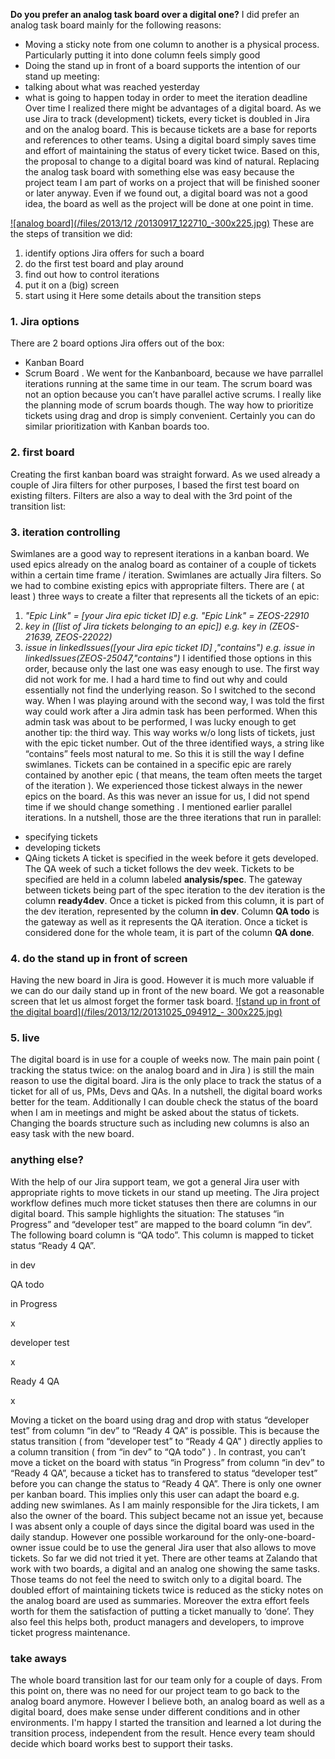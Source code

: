 <!--
.. title: Task Board Transition
.. slug: task-board-transition
.. date: 2013-12-12 10:01:46
.. tags: Analog,Backend,Board,Digital,Transition
.. author: Lothar Schulz
.. image: 20131025_094912_teaser.jpg
-->

**Do you prefer an analog task board
over a digital one?** I did prefer an analog task board mainly for the
following reasons:

  * Moving a sticky note from one column to another is a physical process. Particularly putting it into done column feels simply good
  * Doing the stand up in front of a board supports the intention of our stand up meeting:
  * talking about what was reached yesterday
  * what is going to happen today in order to meet the iteration deadline
Over time I realized there might be advantages of a digital board. As we use
Jira to track (development) tickets, every ticket is doubled in Jira and on
the analog board. This is because tickets are a base for reports and
references to other teams. Using a digital board simply saves time and effort
of maintaining the status of every ticket twice. Based on this, the proposal
to change to a digital board was kind of natural. Replacing the analog task
board with something else was easy because the project team I am part of works
on a project that will be finished sooner or later anyway. Even if we found
out, a digital board was not a good idea, the board as well as the project
will be done at one point in time.
  <!-- TEASER_END -->

[![analog board](/files/2013/12
/20130917_122710_-300x225.jpg)](/files/2013/12/20130917_122710_.jpg) These are
the steps of transition we did:

  1. identify options Jira offers for such a board
  2. do the first test board and play around
  3. find out how to control iterations
  4. put it on a (big) screen
  5. start using it
Here some details about the transition steps

### 1. Jira options

There are 2 board options Jira offers out of the box:

  * Kanban Board
  * Scrum Board .
We went for the Kanbanboard, because we have parrallel iterations running at
the same time in our team. The scrum board was not an option because you can’t
have parallel active scrums. I really like the planning mode of scrum boards
though. The way how to prioritize tickets using drag and drop is simply
convenient. Certainly you can do similar prioritization with Kanban boards
too.

### 2. first board

Creating the first kanban board was straight forward. As we used already a
couple of Jira filters for other purposes, I based the first test board on
existing filters. Filters are also a way to deal with the 3rd point of the
transition list:

### 3. iteration controlling

Swimlanes are a good way to represent iterations in a kanban board. We used
epics already on the analog board as container of a couple of tickets within a
certain time frame / iteration. Swimlanes are actually Jira filters. So we had
to combine existing epics with appropriate filters. There are ( at least )
three ways to create a filter that represents all the tickets of an epic:

  1. _"Epic Link" = [your Jira epic ticket ID] e.g. "Epic Link" = ZEOS-22910_
  2. _key in ([list of Jira tickets belonging to an epic]) e.g. key in (ZEOS-21639, ZEOS-22022)_
  3. _issue in linkedIssues([your Jira epic ticket ID] ,"contains") e.g. issue in linkedIssues(ZEOS-25047,"contains")_
I identified those options in this order, because only the last one was easy
enough to use. The first way did not work for me. I had a hard time to find
out why and could essentially not find the underlying reason. So I switched to
the second way. When I was playing around with the second way, I was told the
first way could work after a Jira admin task has been performed. When this
admin task was about to be performed, I was lucky enough to get another tip:
the third way. This way works w/o long lists of tickets, just with the epic
ticket number. Out of the three identified ways, a string like “contains”
feels most natural to me. So this it is still the way I define swimlanes.
Tickets can be contained in a specific epic are rarely contained by another
epic ( that means, the team often meets the target of the iteration ). We
experienced those tickest always in the newer epics on the board. As this was
never an issue for us, I did not spend time if we should change something . I
mentioned earlier parallel iterations. In a nutshell, those are the three
iterations that run in parallel:

  * specifying tickets
  * developing tickets
  * QAing tickets
A ticket is specified in the week before it gets developed. The QA week of
such a ticket follows the dev week. Tickets to be specified are held in a
column labeled **analysis/spec**. The gateway between tickets being part of
the spec iteration to the dev iteration is the column **ready4dev**. Once a
ticket is picked from this column, it is part of the dev iteration,
represented by the column **in dev**. Column **QA todo** is the gateway as
well as it represents the QA iteration. Once a ticket is considered done for
the whole team, it is part of the column **QA done**.

### 4. do the stand up in front of screen

Having the new board in Jira is good. However it is much more valuable if we
can do our daily stand up in front of the new board. We got a reasonable
screen that let us almost forget the former task board. [![stand up in front
of the digital board](/files/2013/12/20131025_094912_-
300x225.jpg)](/files/2013/12/20131025_094912_.jpg)

### 5. live

The digital board is in use for a couple of weeks now. The main pain point (
tracking the status twice: on the analog board and in Jira ) is still the main
reason to use the digital board. Jira is the only place to track the status of
a ticket for all of us, PMs, Devs and QAs. In a nutshell, the digital board
works better for the team. Additionally I can double check the status of the
board when I am in meetings and might be asked about the status of tickets.
Changing the boards structure such as including new columns is also an easy
task with the new board.

### anything else?

With the help of our Jira support team, we got a general Jira user with
appropriate rights to move tickets in our stand up meeting. The Jira project
workflow defines much more ticket statuses then there are columns in our
digital board. This sample highlights the situation: The statuses “in
Progress” and “developer test” are mapped to the board column “in dev”. The
following board column is “QA todo”. This column is mapped to ticket status
“Ready 4 QA”.

in dev

QA todo

in Progress

x

developer test

x

Ready 4 QA

x

Moving a ticket on the board using drag and drop with status “developer test”
from column “in dev” to “Ready 4 QA” is possible. This is because the status
transition ( from “developer test” to “Ready 4 QA” ) directly applies to a
column transition ( from “in dev” to “QA todo” ) . In contrast, you can’t move
a ticket on the board with status “in Progress” from column “in dev” to “Ready
4 QA”, because a ticket has to transfered to status “developer test” before
you can change the status to “Ready 4 QA”. There is only one owner per kanban
board. This implies only this user can adapt the board e.g. adding new
swimlanes. As I am mainly responsible for the Jira tickets, I am also the
owner of the board. This subject became not an issue yet, because I was absent
only a couple of days since the digital board was used in the daily standup.
However one possible workaround for the only-one-board-owner issue could be to
use the general Jira user that also allows to move tickets. So far we did not
tried it yet. There are other teams at Zalando that work with two boards, a
digital and an analog one showing the same tasks. Those teams do not feel the
need to switch only to a digital board. The doubled effort of maintaining
tickets twice is reduced as the sticky notes on the analog board are used as
summaries. Moreover the extra effort feels worth for them the satisfaction of
putting a ticket manually to ‘done’. They also feel this helps both, product
managers and developers, to improve ticket progress maintenance.

### take aways

The whole board transition last for our team only for a couple of days. From
this point on, there was no need for our project team to go back to the analog
board anymore. However I believe both, an analog board as well as a digital
board, does make sense under different conditions and in other environments.
I'm happy I started the transition and learned a lot during the transition
process, independent from the result. Hence every team should decide which
board works best to support their tasks.

